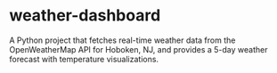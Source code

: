 # weather-dashboard
 A Python project that fetches real-time weather data from the OpenWeatherMap API for Hoboken, NJ, and provides a 5-day weather forecast with temperature visualizations.
